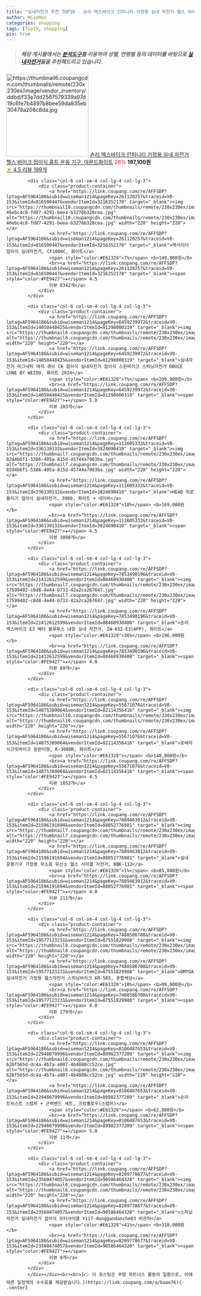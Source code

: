 ```yaml
---
title: "실내자전거 추천 TOP10 - 숀리 엑스바이크 인피니티 가정용 실내 자전거 헬스 바이크 접이식 홈트 운동 기구, 아몬드화이트"
author: WiseMan
categories: shopping
tags: [Top10, shopping]
pin: true
---
```


> ##### 해당 게시물에서는 [**분석도구**](https://itemscout.io/)를 이용하여 **성별**, **연령별** 등의 데이터를 바탕으로 [**실내자전거**](https://link.coupang.com/a/baae76)들을 추천해드리고 있습니다.
<div class="container"><div class="row">
            <div class="col-6 col-sm-4 col-lg-4 col-lg-3">
                <div class="product-container">
                    <a href="https://link.coupang.com/re/AFFSDP?lptag=AF5964186&subid=wiseman1214&pageKey=7022559388&traceid=V0-153&itemId=17301764960&vendorItemId=84472659007" target="_blank"><img src="https://thumbnail6.coupangcdn.com/thumbnails/remote/230x230ex/image/vendor_inventory/ddbd/f33e7dd2567579339a97d19c6fe7b4897b8bee59da835eb30478a208c8da.jpg" alt="https://thumbnail6.coupangcdn.com/thumbnails/remote/230x230ex/image/vendor_inventory/ddbd/f33e7dd2567579339a97d19c6fe7b4897b8bee59da835eb30478a208c8da.jpg" width="220" height="220"></a>
                    <a href="https://link.coupang.com/re/AFFSDP?lptag=AF5964186&subid=wiseman1214&pageKey=7022559388&traceid=V0-153&itemId=17301764960&vendorItemId=84472659007" target="_blank">숀리 엑스바이크 인피니티 가정용 실내 자전거 헬스 바이크 접이식 홈트 운동 기구, 아몬드화이트</a>
                    <span style="color:#E61328">26%</span> <b>197,100원</b>
                    <br><a href="https://link.coupang.com/re/AFFSDP?lptag=AF5964186&subid=wiseman1214&pageKey=7022559388&traceid=V0-153&itemId=17301764960&vendorItemId=84472659007" target="_blank"><span style="color:#FE9427">★</span> 4.5
                    리뷰 199개</a>
                </div>
            </div>
            
            <div class="col-6 col-sm-4 col-lg-4 col-lg-3">
                <div class="product-container">
                    <a href="https://link.coupang.com/re/AFFSDP?lptag=AF5964186&subid=wiseman1214&pageKey=261120257&traceid=V0-153&itemId=816500447&vendorItemId=3216352170" target="_blank"><img src="https://thumbnail10.coupangcdn.com/thumbnails/remote/230x230ex/image/retail/images/3504673691202526-46ebc4c8-fd87-4291-beea-b3276b328cea.jpg" alt="https://thumbnail10.coupangcdn.com/thumbnails/remote/230x230ex/image/retail/images/3504673691202526-46ebc4c8-fd87-4291-beea-b3276b328cea.jpg" width="220" height="220"></a>
                    <a href="https://link.coupang.com/re/AFFSDP?lptag=AF5964186&subid=wiseman1214&pageKey=261120257&traceid=V0-153&itemId=816500447&vendorItemId=3216352170" target="_blank">엑사이더 접이식 실내자전거, CF1000C, 화이트</a>
                    <span style="color:#E61328">7%</span> <b>149,000원</b>
                    <br><a href="https://link.coupang.com/re/AFFSDP?lptag=AF5964186&subid=wiseman1214&pageKey=261120257&traceid=V0-153&itemId=816500447&vendorItemId=3216352170" target="_blank"><span style="color:#FE9427">★</span> 4.5
                    리뷰 8342개</a>
                </div>
            </div>
            
            <div class="col-6 col-sm-4 col-lg-4 col-lg-3">
                <div class="product-container">
                    <a href="https://link.coupang.com/re/AFFSDP?lptag=AF5964186&subid=wiseman1214&pageKey=6459239972&traceid=V0-153&itemId=14050448425&vendorItemId=81298000319" target="_blank"><img src="https://thumbnail6.coupangcdn.com/thumbnails/remote/230x230ex/image/vendor_inventory/50c1/1d82991a1e23411b0f83ebf5ad49511f79f4cbeeaa4be131caa7de276995.png" alt="https://thumbnail6.coupangcdn.com/thumbnails/remote/230x230ex/image/vendor_inventory/50c1/1d82991a1e23411b0f83ebf5ad49511f79f4cbeeaa4be131caa7de276995.png" width="220" height="220"></a>
                    <a href="https://link.coupang.com/re/AFFSDP?lptag=AF5964186&subid=wiseman1214&pageKey=6459239972&traceid=V0-153&itemId=14050448425&vendorItemId=81298000319" target="_blank">실내자전거 마그네틱 매직 큐브 C6 접이식 실내자전거 접이식 스핀바이크 스피닝자전거 DOUCE LUNE BY WEIDU, 화이트 2024</a>
                    <span style="color:#E61328">7%</span> <b>299,900원</b>
                    <br><a href="https://link.coupang.com/re/AFFSDP?lptag=AF5964186&subid=wiseman1214&pageKey=6459239972&traceid=V0-153&itemId=14050448425&vendorItemId=81298000319" target="_blank"><span style="color:#FE9427">★</span> 5.0
                    리뷰 203개</a>
                </div>
            </div>
            
            <div class="col-6 col-sm-4 col-lg-4 col-lg-3">
                <div class="product-container">
                    <a href="https://link.coupang.com/re/AFFSDP?lptag=AF5964186&subid=wiseman1214&pageKey=111605332&traceid=V0-153&itemId=336139132&vendorItemId=3824690410" target="_blank"><img src="https://thumbnail7.coupangcdn.com/thumbnails/remote/230x230ex/image/retail/images/7811223618223-82d4b6f1-5386-405a-815d-45744a7983ba.jpg" alt="https://thumbnail7.coupangcdn.com/thumbnails/remote/230x230ex/image/retail/images/7811223618223-82d4b6f1-5386-405a-815d-45744a7983ba.jpg" width="220" height="220"></a>
                    <a href="https://link.coupang.com/re/AFFSDP?lptag=AF5964186&subid=wiseman1214&pageKey=111605332&traceid=V0-153&itemId=336139132&vendorItemId=3824690410" target="_blank">HEAD 뒤로돌리기 접이식 실내자전거, 3980, 화이트 + 네이비</a>
                    <span style="color:#E61328">18%</span> <b>169,000원</b>
                    <br><a href="https://link.coupang.com/re/AFFSDP?lptag=AF5964186&subid=wiseman1214&pageKey=111605332&traceid=V0-153&itemId=336139132&vendorItemId=3824690410" target="_blank"><span style="color:#FE9427">★</span> 4.5
                    리뷰 3098개</a>
                </div>
            </div>
            
            <div class="col-6 col-sm-4 col-lg-4 col-lg-3">
                <div class="product-container">
                    <a href="https://link.coupang.com/re/AFFSDP?lptag=AF5964186&subid=wiseman1214&pageKey=7853490196&traceid=V0-153&itemId=21412612599&vendorItemId=88468930400" target="_blank"><img src="https://thumbnail7.coupangcdn.com/thumbnails/remote/230x230ex/image/retail/images/1126130290902971-17599402-c0d8-4e44-b733-42a2ca267647.jpg" alt="https://thumbnail7.coupangcdn.com/thumbnails/remote/230x230ex/image/retail/images/1126130290902971-17599402-c0d8-4e44-b733-42a2ca267647.jpg" width="220" height="220"></a>
                    <a href="https://link.coupang.com/re/AFFSDP?lptag=AF5964186&subid=wiseman1214&pageKey=7853490196&traceid=V0-153&itemId=21412612599&vendorItemId=88468930400" target="_blank">숀리 엑스바이크 E3 메타 블루투스 내장 실내 자전거, IW-652-E3(APP), 화이트</a>
                    <span style="color:#E61328">36%</span> <b>196,000원</b>
                    <br><a href="https://link.coupang.com/re/AFFSDP?lptag=AF5964186&subid=wiseman1214&pageKey=7853490196&traceid=V0-153&itemId=21412612599&vendorItemId=88468930400" target="_blank"><span style="color:#FE9427">★</span> 4.0
                    리뷰 69개</a>
                </div>
            </div>
            
            <div class="col-6 col-sm-4 col-lg-4 col-lg-3">
                <div class="product-container">
                    <a href="https://link.coupang.com/re/AFFSDP?lptag=AF5964186&subid=wiseman1214&pageKey=55671076&traceid=V0-153&itemId=14875389064&vendorItemId=82114356416" target="_blank"><img src="https://thumbnail10.coupangcdn.com/thumbnails/remote/230x230ex/image/rs_quotation_api/xwdfmpuv/6f7c843fd828462a80ccb961f4e5a8a9.jpg" alt="https://thumbnail10.coupangcdn.com/thumbnails/remote/230x230ex/image/rs_quotation_api/xwdfmpuv/6f7c843fd828462a80ccb961f4e5a8a9.jpg" width="220" height="220"></a>
                    <a href="https://link.coupang.com/re/AFFSDP?lptag=AF5964186&subid=wiseman1214&pageKey=55671076&traceid=V0-153&itemId=14875389064&vendorItemId=82114356416" target="_blank">로베라 시크릿바이크 등받이형, K-3000R, 화이트</a>
                    <span style="color:#E61328"></span> <b>148,800원</b>
                    <br><a href="https://link.coupang.com/re/AFFSDP?lptag=AF5964186&subid=wiseman1214&pageKey=55671076&traceid=V0-153&itemId=14875389064&vendorItemId=82114356416" target="_blank"><span style="color:#FE9427">★</span> 4.5
                    리뷰 1052개</a>
                </div>
            </div>
            
            <div class="col-6 col-sm-4 col-lg-4 col-lg-3">
                <div class="product-container">
                    <a href="https://link.coupang.com/re/AFFSDP?lptag=AF5964186&subid=wiseman1214&pageKey=7889463012&traceid=V0-153&itemId=21596191694&vendorItemId=88052776981" target="_blank"><img src="https://thumbnail7.coupangcdn.com/thumbnails/remote/230x230ex/image/vendor_inventory/c8d3/286bbf91d97b1168987a9c32764bafffd4376ceacea02535bc9e1e80faf4.jpg" alt="https://thumbnail7.coupangcdn.com/thumbnails/remote/230x230ex/image/vendor_inventory/c8d3/286bbf91d97b1168987a9c32764bafffd4376ceacea02535bc9e1e80faf4.jpg" width="220" height="220"></a>
                    <a href="https://link.coupang.com/re/AFFSDP?lptag=AF5964186&subid=wiseman1214&pageKey=7889463012&traceid=V0-153&itemId=21596191694&vendorItemId=88052776981" target="_blank">실내 운동기구 가정용 무소음 유산소 헬스 사이클 자전거, BBK-112</a>
                    <span style="color:#E61328">1%</span> <b>85,800원</b>
                    <br><a href="https://link.coupang.com/re/AFFSDP?lptag=AF5964186&subid=wiseman1214&pageKey=7889463012&traceid=V0-153&itemId=21596191694&vendorItemId=88052776981" target="_blank"><span style="color:#FE9427">★</span> 4.0
                    리뷰 211개</a>
                </div>
            </div>
            
            <div class="col-6 col-sm-4 col-lg-4 col-lg-3">
                <div class="product-container">
                    <a href="https://link.coupang.com/re/AFFSDP?lptag=AF5964186&subid=wiseman1214&pageKey=7488586708&traceid=V0-153&itemId=19577123231&vendorItemId=87551829988" target="_blank"><img src="https://thumbnail8.coupangcdn.com/thumbnails/remote/230x230ex/image/vendor_inventory/d9b2/5781faefc1a175fa39735adfc6ca27009eeade33615ff8add865d16c9ea0.jpg" alt="https://thumbnail8.coupangcdn.com/thumbnails/remote/230x230ex/image/vendor_inventory/d9b2/5781faefc1a175fa39735adfc6ca27009eeade33615ff8add865d16c9ea0.jpg" width="220" height="220"></a>
                    <a href="https://link.coupang.com/re/AFFSDP?lptag=AF5964186&subid=wiseman1214&pageKey=7488586708&traceid=V0-153&itemId=19577123231&vendorItemId=87551829988" target="_blank">OMYGA 실내자전거 가정용 헬스자전거 스피닝바이크 KR-585, 혼합색상</a>
                    <span style="color:#E61328">10%</span> <b>99,000원</b>
                    <br><a href="https://link.coupang.com/re/AFFSDP?lptag=AF5964186&subid=wiseman1214&pageKey=7488586708&traceid=V0-153&itemId=19577123231&vendorItemId=87551829988" target="_blank"><span style="color:#FE9427">★</span> 4.0
                    리뷰 279개</a>
                </div>
            </div>
            
            <div class="col-6 col-sm-4 col-lg-4 col-lg-3">
                <div class="product-container">
                    <a href="https://link.coupang.com/re/AFFSDP?lptag=AF5964186&subid=wiseman1214&pageKey=8106487653&traceid=V0-153&itemId=22948079996&vendorItemId=89982377209" target="_blank"><img src="https://thumbnail6.coupangcdn.com/thumbnails/remote/230x230ex/image/retail/images/1168384812603087-628f565d-dc4a-4b7a-a007-4b4888cc52ce.jpg" alt="https://thumbnail6.coupangcdn.com/thumbnails/remote/230x230ex/image/retail/images/1168384812603087-628f565d-dc4a-4b7a-a007-4b4888cc52ce.jpg" width="220" height="220"></a>
                    <a href="https://link.coupang.com/re/AFFSDP?lptag=AF5964186&subid=wiseman1214&pageKey=8106487653&traceid=V0-153&itemId=22948079996&vendorItemId=89982377209" target="_blank">숀리 트위스트 스텝퍼 + 근력밴드 세트, 크림옐로우(스텝퍼)</a>
                    <span style="color:#E61328"></span> <b>62,800원</b>
                    <br><a href="https://link.coupang.com/re/AFFSDP?lptag=AF5964186&subid=wiseman1214&pageKey=8106487653&traceid=V0-153&itemId=22948079996&vendorItemId=89982377209" target="_blank"><span style="color:#FE9427">★</span> 5.0
                    리뷰 11개</a>
                </div>
            </div>
            
            <div class="col-6 col-sm-4 col-lg-4 col-lg-3">
                <div class="product-container">
                    <a href="https://link.coupang.com/re/AFFSDP?lptag=AF5964186&subid=wiseman1214&pageKey=8209778677&traceid=V0-153&itemId=23560474057&vendorItemId=90586464320" target="_blank"><img src="https://thumbnail6.coupangcdn.com/thumbnails/remote/230x230ex/image/vendor_inventory/b2ba/03ce3146f9acdac6517dce28a24e47b7009cce620f4e294ba2691764dc4f.jpg" alt="https://thumbnail6.coupangcdn.com/thumbnails/remote/230x230ex/image/vendor_inventory/b2ba/03ce3146f9acdac6517dce28a24e47b7009cce620f4e294ba2691764dc4f.jpg" width="220" height="220"></a>
                    <a href="https://link.coupang.com/re/AFFSDP?lptag=AF5964186&subid=wiseman1214&pageKey=8209778677&traceid=V0-153&itemId=23560474057&vendorItemId=90586464320" target="_blank">스피닝자전거 실내자전거 접이식 모터사이클 Y117-donggandanche03 비관적</a>
                    <span style="color:#E61328">41%</span> <b>318,000원</b>
                    <br><a href="https://link.coupang.com/re/AFFSDP?lptag=AF5964186&subid=wiseman1214&pageKey=8209778677&traceid=V0-153&itemId=23560474057&vendorItemId=90586464320" target="_blank"><span style="color:#FE9427">★</span> 
                    리뷰 0개</a>
                </div>
            </div>
            </div></div><br><br>[👉 이 포스팅은 쿠팡 파트너스 활동의 일환으로, 이에 따른 일정액의 수수료를 제공받습니다.](https://link.coupang.com/a/baae76){: .center}
